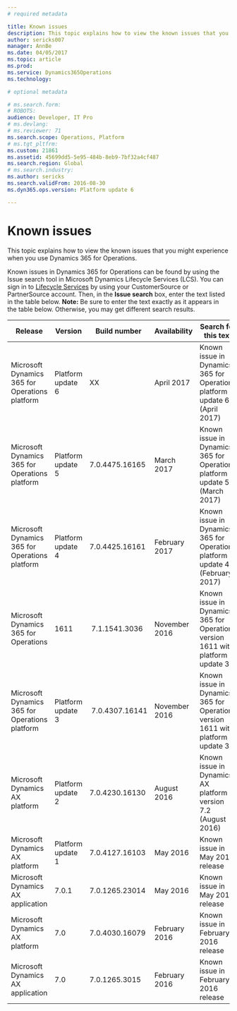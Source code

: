 ```yaml
---
# required metadata

title: Known issues
description: This topic explains how to view the known issues that you might experience when you use Dynamics 365 for Operations.
author: sericks007
manager: AnnBe
ms.date: 04/05/2017
ms.topic: article
ms.prod: 
ms.service: Dynamics365Operations
ms.technology: 

# optional metadata

# ms.search.form: 
# ROBOTS: 
audience: Developer, IT Pro
# ms.devlang: 
# ms.reviewer: 71
ms.search.scope: Operations, Platform
# ms.tgt_pltfrm: 
ms.custom: 21861
ms.assetid: 45699dd5-5e95-484b-8eb9-7bf32a4cf487
ms.search.region: Global
# ms.search.industry: 
ms.author: sericks
ms.search.validFrom: 2016-08-30
ms.dyn365.ops.version: Platform update 6

---
```


# Known issues

This topic explains how to view the known issues that you might experience when you use Dynamics 365 for Operations.

Known issues in Dynamics 365 for Operations can be found by using the Issue search tool in Microsoft Dynamics Lifecycle Services (LCS). You can sign in to [Lifecycle Services](https://lcs.dynamics.com/) by using your CustomerSource or PartnerSource account. Then, in the **Issue search** box, enter the text listed in the table below. **Note:** Be sure to enter the text exactly as it appears in the table below. Otherwise, you may get different search results.

| **Release**                                    | **Version**       | **Build number** | **Availability** | **Search for this text**                                                       |
|------------------------------------------------|-------------------|------------------|------------------|--------------------------------------------------------------------------------|
| Microsoft Dynamics 365 for Operations platform | Platform update 6 | XX               | April 2017    | Known issue in Dynamics 365 for Operations platform update 6 (April 2017)   |
| Microsoft Dynamics 365 for Operations platform | Platform update 5 | 7.0.4475.16165   | March 2017    | Known issue in Dynamics 365 for Operations platform update 5 (March 2017)   |
| Microsoft Dynamics 365 for Operations platform | Platform update 4 | 7.0.4425.16161   | February 2017    | Known issue in Dynamics 365 for Operations platform update 4 (February 2017)   |
| Microsoft Dynamics 365 for Operations          | 1611              |  7.1.1541.3036   | November 2016    | Known issue in Dynamics 365 for Operations version 1611 with platform update 3 |
| Microsoft Dynamics 365 for Operations platform | Platform update 3 |  7.0.4307.16141  | November 2016    | Known issue in Dynamics 365 for Operations version 1611 with platform update 3 |
| Microsoft Dynamics AX platform                 | Platform update 2 | 7.0.4230.16130   | August 2016      | Known issue in Dynamics AX platform version 7.2 (August 2016)                  |
| Microsoft Dynamics AX platform                 | Platform update 1 | 7.0.4127.16103   | May 2016         | Known issue in May 2016 release                                                |
| Microsoft Dynamics AX application              | 7.0.1             | 7.0.1265.23014   | May 2016         | Known issue in May 2016 release                                                |
| Microsoft Dynamics AX platform                 | 7.0               | 7.0.4030.16079   | February 2016    | Known issue in February 2016 release                                           |
| Microsoft Dynamics AX application              | 7.0               | 7.0.1265.3015    | February 2016    | Known issue in February 2016 release                                           |

 

